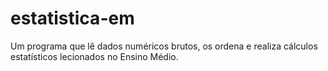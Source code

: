 # estatistica-em
Um programa que lê dados numéricos brutos, os ordena e realiza cálculos estatísticos lecionados no Ensino Médio.
